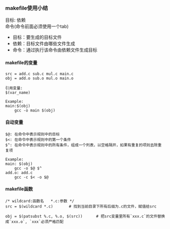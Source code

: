 ### makefile使用小结

目标: 依赖  
    命令(命令前面必须使用一个tab)  

* 目标：要生成的目标文件  
* 依赖：目标文件由哪些文件生成  
* 命令：通过执行该命令由依赖文件生成目标  

#### makefile的变量
```
src = add.c sub.c mul.c main.c
obj = add.o sub.o mul.o main.o

引用变量:
$(var_name)

Example:
main:$(obj)
    gcc -o main $(obj)
```

#### 自动变量
```
$@: 在命令中表示规则中的目标
$<: 在命令中表示规则中的第一个条件
$^: 在命令中表示规则中的所有条件，组成一个列表，以空格隔开，如果有重复的项则去除重复项

Example:
main: $(obj)
    gcc -o $@ $^
add.o: add.c
    gcc -c $< -o $@
```

#### makefile函数
```
/* wildcard:函数名   *.c:参数 */
src = $(wildcard *.c)       # 找到当前目录下所有后缀为.c的文件，赋值给src

obj = $(patsubst %.c, %.o, $(src))      # 把src变量里所有`xxx.c`的文件替换成`xxx.o`, `xxx`必须严格匹配
```

